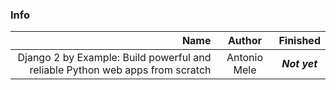 ### Info

| Name | Author | Finished |
| ----: | :----: | :----: |
| Django 2 by Example: Build powerful and reliable Python web apps from scratch | Antonio Mele  | ***Not yet*** |

